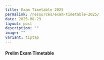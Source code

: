 ```yaml
---
title: Exam Timetable 2025
permalink: /resources/exam-timetable-2025/
date: 2025-08-29
layout: post
description: ""
image: ""
variant: tiptap
---
```

<h4><strong>Prelim Exam Timetable</strong></h4>
<p></p>
<p></p>